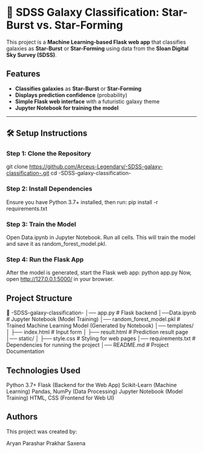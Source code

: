 # 🌌 SDSS Galaxy Classification: Star-Burst vs. Star-Forming

This project is a **Machine Learning-based Flask web app** that classifies galaxies as **Star-Burst** or **Star-Forming** using data from the **Sloan Digital Sky Survey (SDSS)**.

## Features
- **Classifies galaxies** as **Star-Burst** or **Star-Forming**  
- **Displays prediction confidence** (probability)  
- **Simple Flask web interface** with a futuristic galaxy theme  
- **Jupyter Notebook for training the model**  

---

## 🛠 Setup Instructions

###  **Step 1: Clone the Repository**
git clone https://github.com/Arceus-Legendary/-SDSS-galaxy-classification-.git
cd -SDSS-galaxy-classification-

###  **Step 2: Install Dependencies**
Ensure you have Python 3.7+ installed, then run:
pip install -r requirements.txt

### **Step 3: Train the Model**
Open Data.ipynb in Jupyter Notebook.
Run all cells. This will train the model and save it as random_forest_model.pkl.

### **Step 4: Run the Flask App**
After the model is generated, start the Flask web app:
python app.py
Now, open http://127.0.0.1:5000/ in your browser.

## Project Structure

📂 -SDSS-galaxy-classification-
│── app.py             # Flask backend
│──Data.ipynb  # Jupyter Notebook (Model Training)
│── random_forest_model.pkl          # Trained Machine Learning Model (Generated by Notebook)
│── templates/
│   ├── index.html     # Input form
│   ├── result.html    # Prediction result page
│── static/
│   ├── style.css     # Styling for web pages
│── requirements.txt   # Dependencies for running the project
│── README.md          # Project Documentation

## Technologies Used
Python 3.7+
Flask (Backend for the Web App)
Scikit-Learn (Machine Learning)
Pandas, NumPy (Data Processing)
Jupyter Notebook (Model Training)
HTML, CSS (Frontend for Web UI)

## Authors
This project was created by:

Aryan Parashar
Prakhar Saxena


